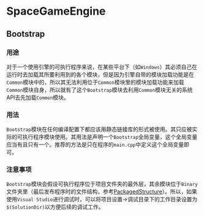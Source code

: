 ﻿# SpaceGameEngine
## Bootstrap
### 用途
对于一个使用引擎的可执行程序来说，在某些平台下（如`Windows`）其必须自己在运行时去加载其所要利用到的各个模块，但是因为引擎自带的模块加载功能是在`Common`模块中的，所以其无法利用位于`Common`模块里的模块加载功能来加载`Common`模块自身，所以就有了这个`Bootstrap`模块去利用`Common`模块无关的系统API去先加载`Common`模块。
### 用法
`Bootstrap`模块在任何编译配置下都应该用静态链接库的形式被使用。其只应被实际的可执行程序模块使用。其用法是声明一个`Bootstrap`全局变量，这个全局变量应当有且只有一个。推荐的方法是只在程序的`main.cpp`中定义这个全局变量即可。
### 注意事项
`Bootstrap`模块会假设可执行程序位于项目文件夹的最外层，其余模块位于`Binary`文件夹里（最后发布程序时的文件结构，参考[PackagedStructure](./PackagedStructure.md)）。所以，如果使用`Visual Studio`进行调试时，可以将项目设置->调试目录下的工作目录设置为`$(SolutionDir)`以方便后续的调试工作。